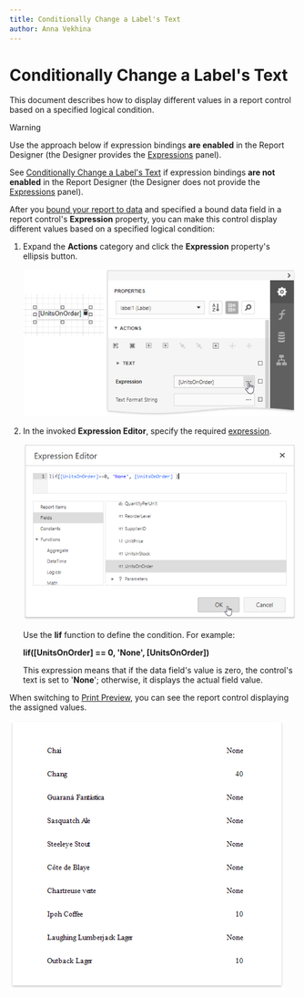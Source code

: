 ```yaml
---
title: Conditionally Change a Label's Text
author: Anna Vekhina
---
```

# Conditionally Change a Label's Text

This document describes how to display different values in a report control based on a specified logical condition.

> [!Warning]
> Use the approach below if expression bindings **are enabled** in the Report Designer (the Designer provides the [Expressions](../../report-designer-tools/ui-panels/expressions-panel.md) panel).
>
> See [Conditionally Change a Label's Text](../shape-data-data-bindings/conditionally-change-a-label-text.md) if expression bindings **are not enabled** in the Report Designer (the Designer does not provide the [Expressions](../../report-designer-tools/ui-panels/expressions-panel.md) panel).

After you [bound your report to data](../../bind-to-data.md) and specified a bound data field in a report control's **Expression** property, you can make this control display different values based on a specified logical condition:

1. Expand the **Actions** category and click the **Expression** property's ellipsis button.
	
	![](../../../../images/eurd-web-shaping-label-expression-property-for-custom-text.png)

2. In the invoked **Expression Editor**, specify the required [expression](../../use-expressions.md).
	
	![](../../../../images/eurd-web-shaping-label-expression-for-custom-text.png)
	
	Use the **Iif** function to define the condition. For example:
	
	**Iif([UnitsOnOrder] == 0, 'None', [UnitsOnOrder])**
	
	This expression means that if the data field's value is zero, the control's text is set to '**None**'; otherwise, it displays the actual field value.

When switching to [Print Preview](../../preview-print-and-export-reports.md), you can see the report control displaying the assigned values.

![](../../../../images/eurd-web-shaping-label-custom-text-result.png)